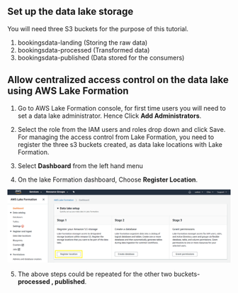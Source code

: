 ## Set up the data lake storage
You will need three S3 buckets for the purpose of this tutorial.

1. bookingsdata-landing (Storing the raw data)
2. bookingsdata-processed (Transformed data)
3. bookingsdata-published (Data stored for the consumers)


## Allow centralized access control on the data lake using AWS Lake Formation
1. Go to AWS Lake Formation console, for first time users you will need to set a data lake administrator. Hence Click **Add Administrators**.

2. Select the role from the IAM users and roles drop down and click Save.
   For managing the access control from Lake Formation, you need to register the three s3 buckets created, as data lake locations with Lake Formation.
   
3. Select **Dashboard** from the left hand menu

4. On the lake Formation dashboard, Choose **Register Location**.

<img src = "Register Location.png">

5. The above steps could be repeated for the other two buckets- **processed , published**.
